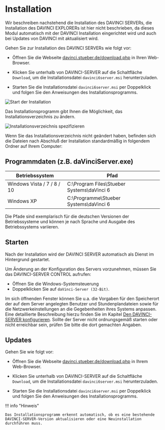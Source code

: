# Installation

Wir beschreiben nachstehend die Installation des DAVINCI SERVERs, die Installation des DAVINCI EXPLORERs ist hier nicht beschrieben, da dieses Modul automatisch mit der DAVINCI Installation eingerichtet wird und auch bei Updates von DAVINCI mit aktualisiert wird.

Gehen Sie zur Installation des DAVINCI SERVERs wie folgt vor:

* Öffnen Sie die Webseite [davinci.stueber.de/download.php](https://davinci.stueber.de/download.php) in Ihren Web-Browser.

* Klicken Sie unterhalb von DAVINCI-SERVER auf die Schaltfläche `Download`, um die Installationsdatei `davinci6server.msi` herunterzuladen.

* Starten Sie die Installationsdatei `davinci6server.msi` per Doppelklick und folgen Sie den Anweisungen des Installationsprogramms.

![Start der Installation](/assets/images/server/server1.png)

Das Installationsprogramm gibt Ihnen die Möglichkeit, das Installationsverzeichnis zu ändern.

![Installationsverzeichnis spezifizieren](/assets/images/enter-folder-server.png)
  
Wenn Sie das Installationsverzeichnis nicht geändert haben, befinden sich die Dateien nach Abschluß der Installation standardmäßig in folgendem Ordner auf Ihrem Computer:

## Programmdaten (z.B. daVinciServer.exe)

| Betriebssystem             | Pfad                                       |
| -------------------------- | ------------------------------------------ |
| Windows Vista / 7 / 8 / 10 | C:\Program Files\Stueber Systems\daVinci 6 |
| Windows XP                 | C:\Programme\Stueber Systems\daVinci 6     |

Die Pfade sind exemplarisch für die deutschen Versionen der Betriebssysteme und können je nach Sprache und Ausgabe des Betriebssystems variieren.

## Starten

Nach der Installation wird der DAVINCI SERVER automatisch als Dienst im Hintergrund gestartet.

Um Änderung an der Konfiguration des Servers vorzunehmen, müssen Sie das DAVINCI-SERVER CONTROL aufrufen:

* Öffnen Sie die Windows-Systemsteuerung
* Doppelklicken Sie auf `daVinci-Server (32-Bit)`.

Im sich öffnenden Fenster können Sie u.a. die Vorgaben für den Speicherort der auf dem Server angelegten Benutzer und Stundenplandateien sowie für die Netzwerkeinstellungen an die Gegebenheiten ihres Systems anpassen. Eine detaillierte Beschreibung hierzu finden Sie im Kapitel [Den DAVINCI-SERVER konfigurieren](https://doc.davinci6.stueber.de/06.server/allgemeines/#konfiguration). Sollte der Server nicht ordnungsgemäß starten oder nicht erreichbar sein, prüfen Sie bitte die dort gemachten Angaben.

## Updates

Gehen Sie wie folgt vor:

* Öffnen Sie die Webseite [davinci.stueber.de/download.php](https://davinci.stueber.de/download.php) in Ihrem Web-Browser.

* Klicken Sie unterhalb von DAVINCI-SERVER auf die Schaltfläche `Download`, um die Installationsdatei `davinci6server.msi` herunterzuladen.

* Starten Sie die Installationsdatei `davinci6server.msi` per Doppelklick und folgen Sie den Anweisungen des Installationsprogramms.

!!! info "Hinweis"

    Das Installationsprogramm erkennt automatisch, ob es eine bestehende DAVINCI-SERVER-Version aktualisieren oder eine Neuinstallation durchführen muss.
